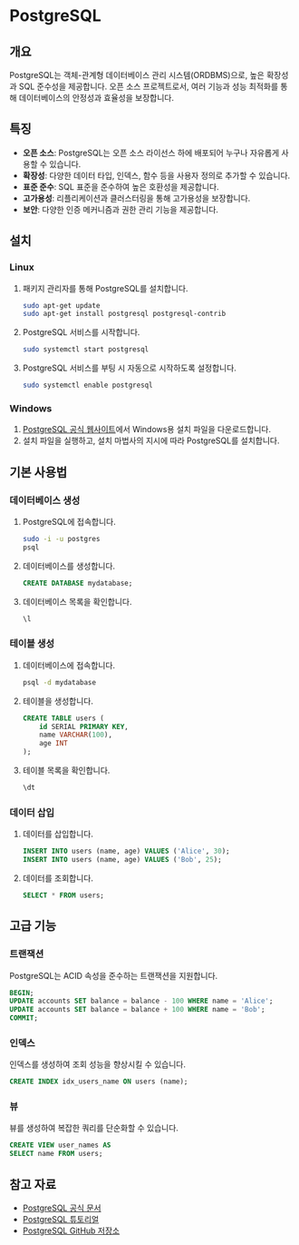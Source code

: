
# PostgreSQL

## 개요

PostgreSQL는 객체-관계형 데이터베이스 관리 시스템(ORDBMS)으로, 높은 확장성과 SQL 준수성을 제공합니다. 오픈 소스 프로젝트로서, 여러 기능과 성능 최적화를 통해 데이터베이스의 안정성과 효율성을 보장합니다.

## 특징

- **오픈 소스**: PostgreSQL는 오픈 소스 라이선스 하에 배포되어 누구나 자유롭게 사용할 수 있습니다.
- **확장성**: 다양한 데이터 타입, 인덱스, 함수 등을 사용자 정의로 추가할 수 있습니다.
- **표준 준수**: SQL 표준을 준수하여 높은 호환성을 제공합니다.
- **고가용성**: 리플리케이션과 클러스터링을 통해 고가용성을 보장합니다.
- **보안**: 다양한 인증 메커니즘과 권한 관리 기능을 제공합니다.

## 설치

### Linux

1. 패키지 관리자를 통해 PostgreSQL를 설치합니다.

    ```bash
    sudo apt-get update
    sudo apt-get install postgresql postgresql-contrib
    ```

2. PostgreSQL 서비스를 시작합니다.

    ```bash
    sudo systemctl start postgresql
    ```

3. PostgreSQL 서비스를 부팅 시 자동으로 시작하도록 설정합니다.

    ```bash
    sudo systemctl enable postgresql
    ```

### Windows

1. [PostgreSQL 공식 웹사이트](https://www.postgresql.org/download/windows/)에서 Windows용 설치 파일을 다운로드합니다.
2. 설치 파일을 실행하고, 설치 마법사의 지시에 따라 PostgreSQL를 설치합니다.

## 기본 사용법

### 데이터베이스 생성

1. PostgreSQL에 접속합니다.

    ```bash
    sudo -i -u postgres
    psql
    ```

2. 데이터베이스를 생성합니다.

    ```sql
    CREATE DATABASE mydatabase;
    ```

3. 데이터베이스 목록을 확인합니다.

    ```sql
    \l
    ```

### 테이블 생성

1. 데이터베이스에 접속합니다.

    ```bash
    psql -d mydatabase
    ```

2. 테이블을 생성합니다.

    ```sql
    CREATE TABLE users (
        id SERIAL PRIMARY KEY,
        name VARCHAR(100),
        age INT
    );
    ```

3. 테이블 목록을 확인합니다.

    ```sql
    \dt
    ```

### 데이터 삽입

1. 데이터를 삽입합니다.

    ```sql
    INSERT INTO users (name, age) VALUES ('Alice', 30);
    INSERT INTO users (name, age) VALUES ('Bob', 25);
    ```

2. 데이터를 조회합니다.

    ```sql
    SELECT * FROM users;
    ```

## 고급 기능

### 트랜잭션

PostgreSQL는 ACID 속성을 준수하는 트랜잭션을 지원합니다.

```sql
BEGIN;
UPDATE accounts SET balance = balance - 100 WHERE name = 'Alice';
UPDATE accounts SET balance = balance + 100 WHERE name = 'Bob';
COMMIT;
```

### 인덱스

인덱스를 생성하여 조회 성능을 향상시킬 수 있습니다.

```sql
CREATE INDEX idx_users_name ON users (name);
```

### 뷰

뷰를 생성하여 복잡한 쿼리를 단순화할 수 있습니다.

```sql
CREATE VIEW user_names AS
SELECT name FROM users;
```

## 참고 자료

- [PostgreSQL 공식 문서](https://www.postgresql.org/docs/)
- [PostgreSQL 튜토리얼](https://www.postgresqltutorial.com/)
- [PostgreSQL GitHub 저장소](https://github.com/postgres/postgres)

